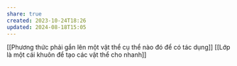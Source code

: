 ```yaml
---
share: true
created: 2023-10-24T18:26
updated: 2024-08-18T15:05
---
```

[[Phương thức phải gắn lên một vật thể cụ thể nào đó để có tác dụng]]
[[Lớp là một cái khuôn để tạo các vật thể cho nhanh]]

